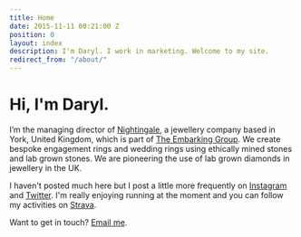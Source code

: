 ```yaml
---
title: Home
date: 2015-11-11 00:21:00 Z
position: 0
layout: index
description: I'm Daryl. I work in marketing. Welcome to my site.
redirect_from: "/about/"
---
```


# Hi, I'm Daryl.

I’m the managing director of [Nightingale](https://nightingale.co.uk), a jewellery company based in York, United Kingdom, which is part of [The Embarking Group](https://embarking.co.uk). We create bespoke engagement rings and wedding rings using ethically mined stones and lab grown stones. We are pioneering the use of lab grown diamonds in jewellery in the UK.

I haven't posted much here but I post a little more frequently on [Instagram](https://www.instagram.com/daryl_shaw/) and [Twitter](https://twitter.com/daryl_shaw). I'm really enjoying running at the moment and you can follow my activities on [Strava](https://www.strava.com/athletes/15739817).

Want to get in touch? [Email me](mailto:daryl@darylshaw.co.uk).
